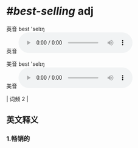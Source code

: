 # ***\#best-selling*** adj
英音 best 'selɪŋ  
英音
<audio src="./media/best-selling1.aac" controls="controls"></audio>

美音 best 'selɪŋ  
美音
<audio src="./media/best-selling2.aac" controls="controls"></audio>



| 词频 2 |  

英文释义
---
### 1.**畅销的**  


